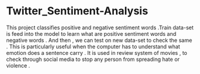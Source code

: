 # Twitter_Sentiment-Analysis
This project classifies positive and negative sentiment words .Train data-set is feed into the model to learn what are positive sentiment words and negative words .  And then , we can test on new data-set to check the same . This is particularly useful when the computer has to understand what emotion does a sentence carry . It is used in review system of movies , to check through social media to stop any person from spreading hate or violence . 

